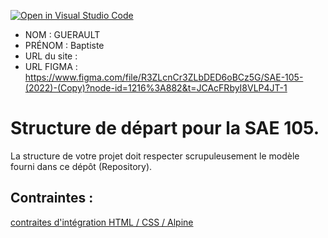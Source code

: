[![Open in Visual Studio Code](https://classroom.github.com/assets/open-in-vscode-c66648af7eb3fe8bc4f294546bfd86ef473780cde1dea487d3c4ff354943c9ae.svg)](https://classroom.github.com/online_ide?assignment_repo_id=9708643&assignment_repo_type=AssignmentRepo)
- NOM : GUERAULT
- PRÉNOM : Baptiste
- URL du site :
- URL FIGMA : https://www.figma.com/file/R3ZLcnCr3ZLbDED6oBCz5G/SAE-105-(2022)-(Copy)?node-id=1216%3A882&t=JCAcFRbyI8VLP4JT-1

# Structure de départ pour la SAE 105.

La structure de votre projet doit respecter scrupuleusement le modèle fourni dans ce dépôt (Repository).

## Contraintes :
[contraites d'intégration HTML / CSS / Alpine](https://moodle.univ-fcomte.fr/mod/page/view.php?id=645799)

